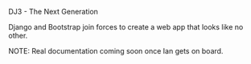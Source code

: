 DJ3 - The Next Generation

Django and Bootstrap join forces to create a web app that looks like no other. 

NOTE: Real documentation coming soon once Ian gets on board.
